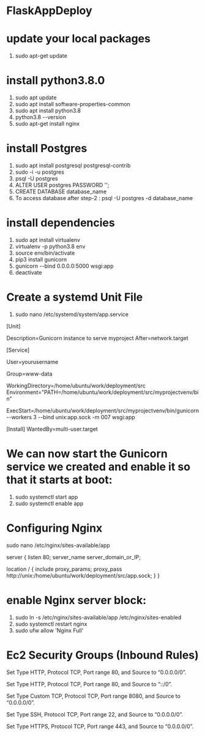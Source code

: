 # FlaskAppDeploy

# update your local packages 

1. sudo apt-get update

# install python3.8.0

1. sudo apt update
2. sudo apt install software-properties-common
3. sudo apt install python3.8
4. python3.8 --version
5. sudo apt-get install nginx

# install Postgres

1. sudo apt install postgresql postgresql-contrib
2. sudo -i -u postgres
3. psql -U postgres
4. ALTER USER postgres PASSWORD '<new-password>';
5. CREATE DATABASE database_name
6. To access database after step-2 : psql -U postgres -d database_name

# install dependencies

1. sudo apt install virtualenv
2. virtualenv -p python3.8 env
3. source env/bin/activate
4. pip3 install gunicorn
5. gunicorn --bind 0.0.0.0:5000 wsgi:app
6. deactivate

#  Create a systemd Unit File
1. sudo nano /etc/systemd/system/app.service

[Unit]

Description=Gunicorn instance to serve myproject
After=network.target

[Service]

User=yourusername

Group=www-data

WorkingDirectory=/home/ubuntu/work/deployment/src
Environment="PATH=/home/ubuntu/work/deployment/src/myprojectvenv/bin"

ExecStart=/home/ubuntu/work/deployment/src/myprojectvenv/bin/gunicorn --workers 3 --bind unix:app.sock -m 007 wsgi:app

[Install]
WantedBy=multi-user.target

# We can now start the Gunicorn service we created and enable it so that it starts at boot:
1. sudo systemctl start app
2. sudo systemctl enable app

# Configuring Nginx
sudo nano /etc/nginx/sites-available/app

server {
    listen 80;
    server_name server_domain_or_IP;

location / {
  include proxy_params;
  proxy_pass http://unix:/home/ubuntu/work/deployment/src/app.sock;
    }
}

# enable Nginx server block:
1. sudo ln -s /etc/nginx/sites-available/app /etc/nginx/sites-enabled
2. sudo systemctl restart nginx
3. sudo ufw allow 'Nginx Full'

# Ec2 Security Groups (Inbound Rules)
Set Type HTTP, Protocol TCP, Port range 80, and Source to “0.0.0.0/0”.

Set Type HTTP, Protocol TCP, Port range 80, and Source to “::/0”.

Set Type Custom TCP, Protocol TCP, Port range 8080, and Source to “0.0.0.0/0”.

Set Type SSH, Protocol TCP, Port range 22, and Source to “0.0.0.0/0”.

Set Type HTTPS, Protocol TCP, Port range 443, and Source to “0.0.0.0/0”.
